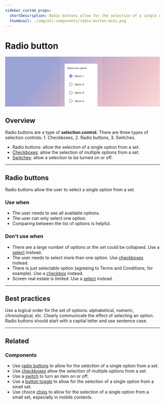 ```yaml
---
sidebar_custom_props:
  shortDescription: Radio buttons allow for the selection of a single option from a set.
  thumbnail: ./img/all-components/radio-button-mini.png
---
```


# Radio button

<ComponentVisual storybookUrl="https://forge.tylerdev.io/main/?path=/story/components-radio-button--default">

![](./images/radio-button.png)

</ComponentVisual>

## Overview 

Radio buttons are a type of **selection control.** There are three types of selection controls: 1. Checkboxes, 2. Radio buttons, 3. Switches.

- Radio buttons: allow the selection of a single option from a set.
- [Checkboxes](/components/controls/checkbox): allow the selection of multiple options from a set.
- [Switches](/components/controls/switch): allow a selection to be turned on or off.

---

## Radio buttons

Radio buttons allow the user to select a single option from a set.

### Use when

- The user needs to see all available options. 
- The user can only select one option. 
- Comparing between the list of options is helpful. 

### Don't use when

- There are a large number of options or the set could be collapsed. Use a [select](/components/fields/select) instead.
- The user needs to select more than one option. Use [checkboxes](/components/controls/checkbox) instead.
- There is just selectable option (agreeing to Terms and Conditions, for example). Use a [checkbox](/components/controls/checkbox) instead.
- Screen real estate is limited. Use a [select](/components/fields/select) instead.

---

## Best practices 

<DoDontGrid>
  <DoDontTextSection>
    <DoDontText type="do">Use a logical order for the set of options: alphabetical, numeric, chronological, etc.</DoDontText>
    <DoDontText type="do">Clearly communicate the effect of selecting an option.</DoDontText>
    <DoDontText type="do">Radio buttons should start with a capital letter and use sentence case.</DoDontText>
  </DoDontTextSection>
</DoDontGrid>

---

## Related

### Components

- Use [radio buttons](/components/controls/radio-button) to allow for the selection of a single option from a set.
- Use [checkboxes](/components/controls/checkbox) allow the selection of multiple options from a set.
- Use a [switch](/components/controls/switch) to turn an item on or off. 
- Use a [button toggle](/components/controls/button-toggle) to allow for the selection of a single option from a small set. 
- Use choice [chips](/components/utilities/chips) to allow for the selection of a single option from a small set, especially in mobile contexts. 


